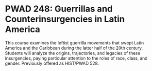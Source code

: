 # PWAD 248: Guerrillas and Counterinsurgencies in Latin America

This course examines the leftist guerrilla movements that swept Latin America and the Caribbean during the latter half of the 20th century. Students will analyze the origins, trajectories, and legacies of these insurgencies, paying particular attention to the roles of race, class, and gender. Previously offered as HIST/PWAD 528.